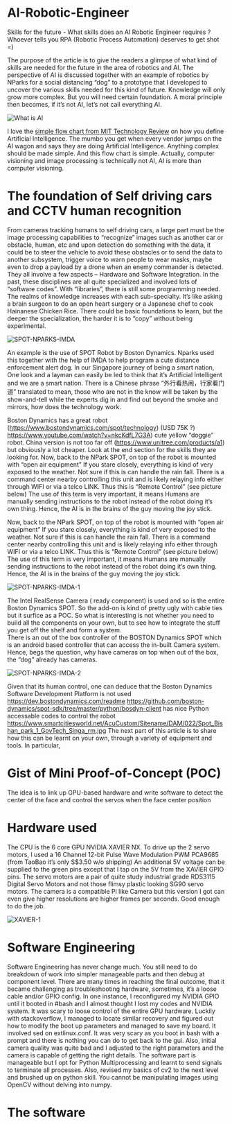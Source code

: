 # AI-Robotic-Engineer
Skills for the future - What skills does an AI Robotic Engineer requires ? Whoever tells you RPA (Robotic Process Automation) deserves to get shot =)

The purpose of the article is to give the readers a glimpse of what kind of skills are needed for the future in the area of robotics and AI.  The perspective of AI is discussed together with an example of robotics by NParks for a social distancing “dog” to a prototype that I developed to uncover the various skills needed for this kind of future.  Knowledge will only grow more complex.  But you will need certain foundation.  A moral principle then becomes, if it’s not AI, let’s not call everything AI. 

![What is AI](https://github.com/StrongRay/AI-Robotic-Engineer/blob/main/What-is-AI.jpg)

I love the [simple flow chart from MIT Technology Review](https://www.technologyreview.com/2018/11/10/139137/is-this-ai-we-drew-you-a-flowchart-to-work-it-out/) on how you define Artificial Intelligence.  The mumbo you get when every vendor jumps on the AI wagon and says they are doing Artificial Intelligence.  Anything complex should be made simple. And this flow chart is simple. Actually, computer visioning and image processing is technically not AI,  AI is more than computer visioning. 

#  The foundation of Self driving cars and CCTV human recognition

From cameras tracking humans to self driving cars, a large part must be the image processing capabilities to “recognize” images such as another car or obstacle, human, etc and upon detection do something with the data, it could be to steer the vehicle to avoid these obstacles or to send the data to another subsystem, trigger voice to warn people to wear masks, maybe even to drop a payload by a drone when an enemy commander is detected.   They all involve a few aspects – Hardware and Software Integration.   In the past, these disciplines are all quite specialized and involved lots of “software codes”.   With “libraries”, there is still some programming needed.  The realms of knowledge increases with each sub-specialty.  It’s like asking a brain surgeon to do an open heart surgery or a Japanese chef to cook Hainanese Chicken Rice. There could be basic foundations to learn, but the deeper the specialization, the harder it is to “copy” without being experimental. 

![SPOT-NPARKS-IMDA](https://github.com/StrongRay/AI-Robotic-Engineer/blob/main/Spot-NPARKS.jpg)

An example is the use of SPOT Robot by Boston Dynamics.  Nparks used this together with the help of IMDA to help program a cute distance enforcement alert dog.  In our Singapore journey of being a smart nation, One look and a layman can easily be led to think that it’s Artificial Intelligent and we are a smart nation.  There is a Chinese phrase “外行看热闹，行家看门道” translated to mean, those who are not in the know will be taken by the show-and-tell while the experts dig in and find out beyond the smoke and mirrors, how does the technology work.

Boston Dynamics has a great robot (https://www.bostondynamics.com/spot/technology) (USD 75K ?) https://www.youtube.com/watch?v=nkcKdfL7G3A) cute yellow “doggie” robot.  China version is not too far off (https://www.unitree.com/products/a1) but obviously a lot cheaper.  Look at the end section for the skills they are looking for.
Now, back to the NPark SPOT, on top of the robot is mounted with “open air equipment” If you stare closely, everything is kind of very exposed to the weather.   Not sure if this is can handle the rain fall.  There is a command center nearby controlling this unit and is likely relaying info either through WIFI or via a telco LINK.   Thus this is “Remote Control” (see picture below)  The use of this term is very important, it means Humans are manually sending instructions to the robot instead of the robot doing it’s own thing.  Hence, the AI is in the brains of the guy moving the joy stick.

Now, back to the NPark SPOT, on top of the robot is mounted with “open air equipment” If you stare closely, everything is kind of very exposed to the weather.   Not sure if this is can handle the rain fall.  There is a command center nearby controlling this unit and is likely relaying info either through WIFI or via a telco LINK.   Thus this is “Remote Control” (see picture below)  The use of this term is very important, it means Humans are manually sending instructions to the robot instead of the robot doing it’s own thing.  Hence, the AI is in the brains of the guy moving the joy stick.

![SPOT-NPARKS-IMDA-1](https://github.com/StrongRay/AI-Robotic-Engineer/blob/main/Spot-NPARKS-1.jpg)

The Intel RealSense Camera ( ready component) is used and so is the entire Boston Dynamics SPOT.  So the add-on is kind of pretty ugly with cable ties but it surfice as a POC.  So what is interesting is not whether you need to build all the components on your own, but to see how to integrate the stuff you get off the shelf and form a system.  
There is an out of the box controller of the BOSTON Dynamics SPOT which is an android based controller that can access the in-built Camera system.  Hence, begs the question, why have cameras on top when out of the box, the “dog” already has cameras. 

![SPOT-NPARKS-IMDA-2](https://github.com/StrongRay/AI-Robotic-Engineer/blob/main/Spot-NPARKS-2.jpg)

Given that its human control, one can deduce that the Boston Dynamics Software Development Platform is not used https://dev.bostondynamics.com/readme 
https://github.com/boston-dynamics/spot-sdk/tree/master/python/bosdyn-client has nice Python accessable codes to control the robot
https://www.smartcitiesworld.net/AcuCustom/Sitename/DAM/022/Spot_Bishan_park_1_GovTech_Singa_rm.jpg
The next part of this article is to share how this can be learnt on your own, through a variety of equipment and tools.  In particular, 

# Gist of Mini Proof-of-Concept (POC) 

The idea is to link up GPU-based hardware and write software to detect the center of the face and control the servos when the face center position 

# Hardware used 

The CPU is the 6 core GPU NVIDIA XAVIER NX.  To drive up the 2 servo motors, I used a 16 Channel 12-bit Pulse Wave Modulation PWM PCA9685 (from TaoBao it’s only S$3.50 w/o shipping) An additional 5V voltage can be supplied to the green pins except that I tap on the 5V from the XAVIER GPIO pins.  The servo motors are a pair of quite study industrial grade RDS3115 Digital Servo Motors and not those flimsy plastic looking SG90 servo motors.  The camera is a compatible Pi like Camera but this version I got can even give higher resolutions are higher frames per seconds. Good enough to do the job.

![XAVIER-1](https://github.com/StrongRay/AI-Robotic-Engineer/blob/main/ARTICLE-1.jpg)

# Software Engineering

Software Engineering has never change much.  You still need to do breakdown of work into simpler manageable parts and then debug at component level.  There are many times in reaching the final outcome, that it became challenging as troubleshooting hardware, sometimes, it’s a loose cable and/or GPIO config.  In one instance, I reconfigured my NVIDIA GPIO until it booted in #bash and I almost thought I lost my codes and NVIDIA system.  It was scary to loose control of the entire GPU hardware.  Luckily with stackoverflow, I managed to locate similar recovery and figured out how to modify the boot up parameters and managed to save my board.  It involved sed on extlinux.conf. It was very scary as you boot in bash with a prompt and there is nothing you can do to get back to the gui. 
Also, initial camera quality was quite bad and I adjusted to the right parameters and the camera is capable of getting the right details.  The software part is manageable but I opt for Python Multiprocessing and learnt to send signals to terminate all processes.  Also, revised my basics of cv2 to the next level and brushed up on python skill.  You cannot be manipulating images using OpenCV without delving into numpy.  

# The software


